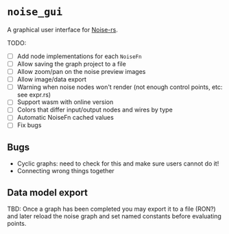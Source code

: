 # `noise_gui`

A graphical user interface for [Noise-rs](https://github.com/Razaekel/noise-rs).

TODO:

- [ ] Add node implementations for each `NoiseFn`
- [ ] Allow saving the graph project to a file
- [ ] Allow zoom/pan on the noise preview images
- [ ] Allow image/data export
- [ ] Warning when noise nodes won't render (not enough control points, etc: see expr.rs)
- [ ] Support wasm with online version
- [ ] Colors that differ input/output nodes and wires by type
- [ ] Automatic NoiseFn cached values
- [ ] Fix bugs

## Bugs

- Cyclic graphs: need to check for this and make sure users cannot do it!
- Connecting wrong things together

## Data model export

TBD: Once a graph has been completed you may export it to a file (RON?) and later reload the noise
graph and set named constants before evaluating points.
